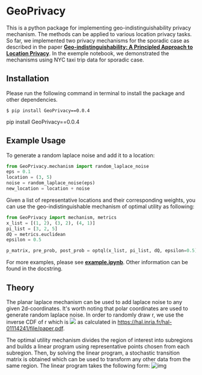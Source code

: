 # GeoPrivacy

This is a python package for implementing geo-indistinguishability privacy mechanism. The methods can be applied to various location privacy tasks. So far, we implemented two privacy mechanisms for the sporadic case as described in the paper **[Geo-indistinguishability: A Principled Approach to Location Privacy](https://hal.inria.fr/hal-01114241/document)**.
In the exemple notebook, we demonstrated the mechanisms using NYC taxi trip data for sporadic case.

## Installation
Please run the following command in terminal to install the package and other dependencies.
```
$ pip install GeoPrivacy==0.0.4
```

pip install GeoPrivacy==0.0.4

## Example Usage
To generate a random laplace noise and add it to a location:
```python
from GeoPrivacy.mechanism import random_laplace_noise
eps = 0.1
location = (3, 5)
noise = random_laplace_noise(eps)
new_location = location + noise
```
Given a list of representative locations and their corresponding weights, you can use the geo-indistinguishable mechanism of optimal utility as following:
```python
from GeoPrivacy import mechanism, metrics
x_list = [(1, 2), (3, 2), (4, 1)]
pi_list = [3, 2, 5]
dQ = metrics.euclidean
epsilon = 0.5

p_matrix, pre_prob, post_prob = optql(x_list, pi_list, dQ, epsilon=0.5)
```
For more examples, please see **[example.ipynb](https://github.com/quao627/GeoPrivacy/blob/main/example.ipynb)**. Other information can be found in the docstring.

## Theory
The planar laplace mechanism can be used to add laplace noise to any given 2d-coordinates. It's worth noting that polar coordinates are used to generate random laplace noise. In order to randomly draw r, we use the inverse CDF of r which is 
<img src="https://render.githubusercontent.com/render/math?math=C_{\epsilon}(r) = \int_{0}^{r} D_{\epsilon, R} (\rho) d\rho = 1 - (1 + \epsilon r)e^{-\epsilon r}">
as calculated in https://hal.inria.fr/hal-01114241/file/paper.pdf.

The optimal utility mechanism divides the region of interest into subregions and builds a linear program using representative points chosen from each subregion. Then, by solving the linear program, a stochastic transition matrix is obtained which can be used to transform any other data from the same region. The linear program takes the following form:
![img](./Data/opt.png)
